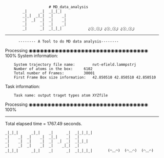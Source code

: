                         # MD_data_analysis
			_|      _|  _|_|_|
			_|_|  _|_|  _|    _|
			_|  _|  _|  _|    _|
			_|      _|  _|    _|
			_|      _|  _|_|_|	          ¿ⓧ_ⓧﮌ ¿ⓧ_ⓧﮌ ¿ⓧ_ⓧﮌ

----------------------------------------------------------------------------

          -------- A Tool to do MD data analysis--------
Processing ◉◉◉◉◉◉◉◉◉◉◉◉◉◉◉◉◉◉◉◉◉◉◉◉◉◉◉◉◉◉◉◉ 100%
 System information:

        System trajectory file name:		nvt-efield.lammpstrj
        Number of atoms in the box:		6102
        Total number of Frames: 		30001
        First Frame Box size information: 	42.850510 42.850510 42.850510


Task information:

        Task name: output traget types atom XYZfile
Processing ◉◉◉◉◉◉◉◉◉◉◉◉◉◉◉◉◉◉◉◉◉◉◉◉◉◉◉◉◉◉◉◉ 100%

----------------------------------------------------------------------------

Total elapsed time = 1767.49 seconds.

	_|_|_|      _|_|    _|      _|  _|_|_|_|
	_|    _|  _|    _|  _|_|    _|  _|
	_|    _|  _|    _|  _|  _|  _|  _|_|_|
	_|    _|  _|    _|  _|    _|_|  _|
	_|_|_|      _|_|    _|      _|  _|_|_|_|       (◠﹏◠)  (◠﹏◠)  (◠﹏◠)



